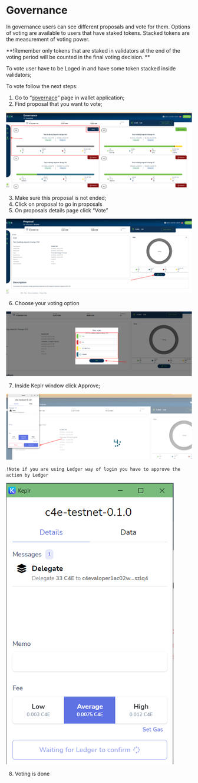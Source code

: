 # Governance

In governance users can see different proposals and vote for them. Options of voting are available to users that have staked tokens. Stacked tokens are the measurement of  voting power.

**!Remember only tokens that are staked in validators at the end of the voting period will be counted in the final voting decision. **

To vote user have to be Loged in and have some token stacked inside validators;

To vote follow the next steps:



1. Go to “[governace](https://wallet.c4e.io/governance)” page in wallet application;
2. Find proposal that you want to vote;

![alt_text](./images/1.png "image_tooltip")

3. Make sure this proposal is not ended;
4. Click on proposal to go in proposals
5. On proposals details page click “Vote”

![alt_text](./images/2.png "image_tooltip")

6. Choose your voting option


![alt_text](./images/3.png "image_tooltip")

7. Inside Keplr window click Approve;


![alt_text](./images/4.png "image_tooltip")


    !Note if you are using Ledger way of login you have to approve the action by Ledger


![alt_text](../validators/images/delegate/6.png "image_tooltip")


8. Voting is done
